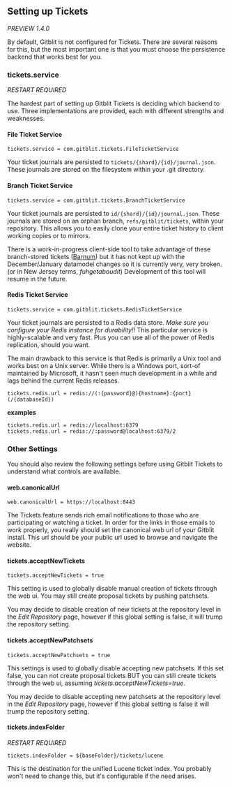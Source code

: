 ## Setting up Tickets

*PREVIEW 1.4.0*

By default, Gitblit is not configured for Tickets.  There are several reasons for this, but the most important one is that you must choose the persistence backend that works best for you.

### tickets.service

*RESTART REQUIRED*

The hardest part of setting up Gitblit Tickets is deciding which backend to use.  Three implementations are provided, each with different strengths and weaknesses.

#### File Ticket Service

    tickets.service = com.gitblit.tickets.FileTicketService

Your ticket journals are persisted to `tickets/{shard}/{id}/journal.json`.  These journals are stored on the filesystem within your .git directory.

#### Branch Ticket Service

    tickets.service = com.gitblit.tickets.BranchTicketService

Your ticket journals are persisted to `id/{shard}/{id}/journal.json`.  These journals are stored on an orphan branch, `refs/gitblit/tickets`, within your repository.  This allows you to easily clone your entire ticket history to client working copies or to mirrors.

There is a work-in-progress client-side tool to take advantage of these branch-stored tickets  ([Barnum](http://barnum.gitblit.com)) but it has not kept up with the December/January datamodel changes so it is currently very, very broken. (or in New Jersey terms, *fuhgetaboudit*)  Development of this tool will resume in the future.

#### Redis Ticket Service

    tickets.service = com.gitblit.tickets.RedisTicketService

Your ticket journals are persisted to a Redis data store.  *Make sure you configure your Redis instance for durability!!*  This particular service is highly-scalable and very fast.  Plus you can use all of the power of Redis replication, should you want.

The main drawback to this service is that Redis is primarily a Unix tool and works best on a Unix server.  While there is a Windows port, sort-of maintained by Microsoft, it hasn't seen much development in a while and lags behind the current Redis releases.

    tickets.redis.url = redis://(:{password}@){hostname}:{port}(/{databaseId})

**examples**

    tickets.redis.url = redis://localhost:6379
    tickets.redis.url = redis://:password@localhost:6379/2

### Other Settings

You should also review the following settings before using Gitblit Tickets to understand what controls are available.

#### web.canonicalUrl

    web.canonicalUrl = https://localhost:8443

The Tickets feature sends rich email notifications to those who are participating or watching a ticket.  In order for the links in those emails to work properly, you really should set the canonical web url of your Gitblit install.  This url should be your public url used to browse and navigate the website.

#### tickets.acceptNewTickets

    tickets.acceptNewTickets = true

This setting is used to globally disable manual creation of tickets through the web ui.  You may still create proposal tickets by pushing patchsets.

You may decide to disable creation of new tickets at the repository level in the *Edit Repository* page, however if this global setting is false, it will trump the repository setting.

#### tickets.acceptNewPatchsets

    tickets.acceptNewPatchsets = true

This settings is used to globally disable accepting new patchsets.  If this set false, you can not create proposal tickets BUT you can still create tickets through the web ui, assuming *tickets.acceptNewTickets=true*.

You may decide to disable accepting new patchsets at the repository level in the *Edit Repository* page, however if this global setting is false it will trump the repository setting.

#### tickets.indexFolder

*RESTART REQUIRED*

    tickets.indexFolder = ${baseFolder}/tickets/lucene

This is the destination for the unified Lucene ticket index.  You probably won't need to change this, but it's configurable if the need arises.
